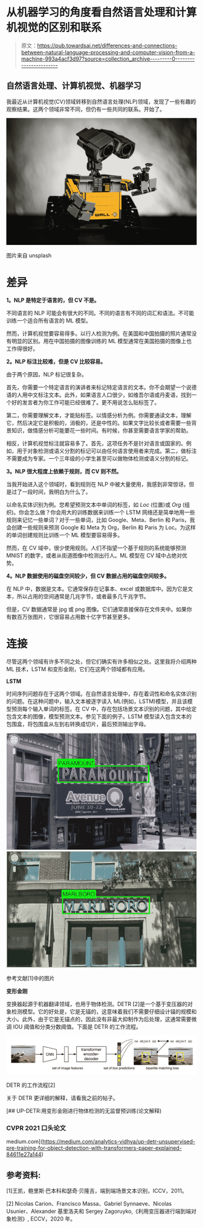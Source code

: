 # 从机器学习的角度看自然语言处理和计算机视觉的区别和联系

> 原文：<https://pub.towardsai.net/differences-and-connections-between-natural-language-processing-and-computer-vision-from-a-machine-993a4acf3d97?source=collection_archive---------0----------------------->

## 自然语言处理、计算机视觉、机器学习

我最近从计算机视觉(CV)领域转移到自然语言处理(NLP)领域，发现了一些有趣的观察结果。这两个领域非常不同，但仍有一些共同的联系。开始了。

![](img/e8967fc98f66851c8286525d8eb6e504.png)

图片来自 unsplash

# 差异

**1。NLP 是特定于语言的，但 CV 不是。**

不同语言的 NLP 可能会有很大的不同。不同的语言有不同的词汇和语法。不可能训练一个适合所有语言的 ML 模型。

然而，计算机视觉要容易得多。以行人检测为例。在美国和中国拍摄的照片通常没有明显的区别。用在中国拍摄的图像训练的 ML 模型通常在美国拍摄的图像上也工作得很好。

**2。NLP 标注比较难，但是 CV 比较容易。**

由于两个原因，NLP 标记很复杂。

首先，你需要一个特定语言的演讲者来标记特定语言的文本。你不会期望一个说德语的人用中文标注文本。此外，如果语言人口很少，如维吾尔语或丹麦语，找到一个好的发言者为你工作可能已经很难了。更不用说怎么贴标签了。

第二，你需要理解文本，才能贴标签。以情感分析为例。你需要通读文本，理解它，然后决定它是积极的，消极的，还是中性的。如果文字比较长或者需要一些背景知识，做情感分析可能要花一些时间。有时候，你甚至需要语言学家的帮助。

相反，计算机视觉标注就容易多了。首先，这项任务不是针对语言或国家的。例如，用于对象检测或语义分割的标记可以由任何语言使用者来完成。第二，做标注不需要成为专家。一个三年级的小学生甚至可以做物体检测或语义分割的标记。

**3。NLP 很大程度上依赖于规则，而 CV 则不然。**

当我开始进入这个领域时，看到规则在 NLP 中被大量使用，我感到非常惊讶。但是过了一段时间，我明白为什么了。

以命名实体识别为例。您希望预测文本中单词的标签，如 *Loc* (位置)或 *Org* (组织)。你会怎么做？你会用大的训练数据来训练一个 LSTM 网络还是简单地用一些规则来记忆一些单词？对于一些单词，比如 Google、Meta、Berlin 和 Paris，我会创建一些规则来预测 Google 和 Meta 为 Org，Berlin 和 Paris 为 Loc。为这样的单词创建规则比训练一个 ML 模型要容易得多。

然而，在 CV 域中，很少使用规则。人们不指望一个基于规则的系统能够预测 MNIST 的数字，或者从街道图像中检测出行人。ML 模型在 CV 域中占绝对优势。

**4。NLP 数据使用的磁盘空间较少，但 CV 数据占用的磁盘空间较多。**

在 NLP 中，数据是文本。它通常保存在记事本、excel 或数据库中。因为它是文本，所以占用的空间通常是几兆字节，或者最多几千兆字节。

但是，CV 数据通常是 jpg 或 png 图像。它们通常直接保存在文件夹中。如果你有数百万张图片，它很容易占用数十亿字节甚至更多。

# 连接

尽管这两个领域有许多不同之处，但它们确实有许多相似之处。这里我将介绍两种 ML 技术，LSTM 和变形金刚，它们在这两个领域都有应用。

**LSTM**

时间序列问题存在于这两个领域。在自然语言处理中，存在着词性和命名实体识别的问题。在这种问题中，输入文本被逐字读入 ML(例如，LSTM)模型，并且该模型预测每个输入单词的标签。在 CV 中，存在包括场景文本识别的问题，其中给定包含文本的图像，模型预测文本。参见下面的例子。LSTM 模型读入包含文本的包围盒，将包围盒从左到右转换成切片，最后预测输出字母。

![](img/100c65fd7d2501427ee68d5a2d3e52b0.png)![](img/b91f4dd033da8c0fa23c1ec8d6d9096d.png)

参考文献[1]中的图片

**变形金刚**

变换器起源于机器翻译领域，也用于物体检测。DETR [2]是一个基于变压器的对象检测模型。它的好处是，它是无锚的，这意味着我们不需要仔细设计锚的规模和大小。此外，由于它是无锚点的，因此没有非最大抑制作为后处理，这通常需要微调 IOU 阈值和分类分数阈值。下面是 DETR 的工作流程。

![](img/c3de1a25527a2ff937af570931572768.png)

DETR 的工作流程[2]

关于 DETR 更详细的解释，请看我之前的帖子。

[](https://medium.com/analytics-vidhya/up-detr-unsupervised-pre-training-for-object-detection-with-transformers-paper-explained-84611e27a144) [## UP-DETR:用变形金刚进行物体检测的无监督预训练(论文解释)

### CVPR 2021 口头论文

medium.com](https://medium.com/analytics-vidhya/up-detr-unsupervised-pre-training-for-object-detection-with-transformers-paper-explained-84611e27a144) 

## 参考资料:

[1]王凯，鲍里斯·巴本科和瑟奇·贝隆吉，端到端场景文本识别，ICCV，2011。

[2] Nicolas Carion、Francisco Massa、Gabriel Synnaeve、Nicolas Usunier、Alexander 基里洛夫和 Sergey Zagoruyko,《利用变压器进行端到端对象检测》, ECCV，2020 年。